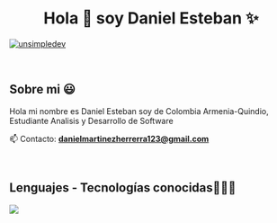 <h1 align="center">Hola 👋 soy Daniel Esteban ✨ </h1> 


<a href="https://linkedin.com/in/daniel-esteban-martinez-herrera-063199284/" target="blank"><img align="center" src="https://img.shields.io/badge/LinkedIn-0077B5?style=for-the-badge&logo=linkedin&logoColor=white" alt="unsimpledev"/></a>

  </p>
<br>
<h2>Sobre mi 😃</h2>
<!--Intro start-->

<p align="left">
Hola mi nombre es Daniel Esteban soy de Colombia Armenia-Quindio, Estudiante Analisis y Desarrollo de Software

📫 Contacto: **danielmartinezherrerra123@gmail.com**
<!--Intro end-->
  </p>
<br>

<h2 >Lenguajes - Tecnologías conocidas👨🏻‍💻</h2>
<!--tech stack icons-->
<p align="left">
  <a href="https://skillicons.dev">
    <img src="https://skillicons.dev/icons?i=firebase,js,python,nodejs,mysql,react,firebase,tailwind,jquery,html,css,git,github,e&perline=12" />
  </a>
</p>
<br>
<!-------------------------->
